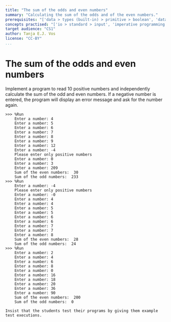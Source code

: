 ```yaml
---
title: "The sum of the odds and even numbers"
summary: "Calculating the sum of the odds and of the even numbers."
prerequisites: "['data > types (built-in) > primitive > boolean', 'data > types (built-in) > primitive > numeric', 'imperative programming > variables > variable declaration', 'expressions > operators > arithmetic operators']"
concepts practised: "['io > standard > input', 'imperative programming > variables > variable declaration', 'imperative programming > variables > assignment', 'control flow > conditionals', 'control flow > loops']"
target audience: "CS1"
author: Tanja E.J. Vos
license: "CC-BY"
...
```


# The sum of the odds and even numbers





Implement a program to read 10 positive numbers and independently
calculate the sum of the odd and even numbers. If a negative number
is entered, the program will display an error message and ask for
the number again.

```small
>>> %Run 
    Enter a number: 4
    Enter a number: 5
    Enter a number: 6
    Enter a number: 7
    Enter a number: 8
    Enter a number: 9
    Enter a number: 12
    Enter a number: -4
    Please enter only positive numbers
    Enter a number: 0
    Enter a number: 3
    Enter a number: 209
    Sum of the even numbers:  30
    Sum of the odd numbers:  233
>>> %Run
    Enter a number: -4
    Please enter only positive numbers
    Enter a number: -0
    Enter a number: 4
    Enter a number: 4
    Enter a number: 5
    Enter a number: 5
    Enter a number: 6
    Enter a number: 6
    Enter a number: 7
    Enter a number: 7
    Enter a number: 8
    Sum of the even numbers:  28
    Sum of the odd numbers:  24
>>> %Run 
    Enter a number: 2
    Enter a number: 4
    Enter a number: 6
    Enter a number: 8
    Enter a number: 0
    Enter a number: 16
    Enter a number: 18
    Enter a number: 20
    Enter a number: 36
    Enter a number: 90
    Sum of the even numbers:  200
    Sum of the odd numbers:  0
```

```testruntile
Insist that the students test their programs by giving them example
test executions.
```
